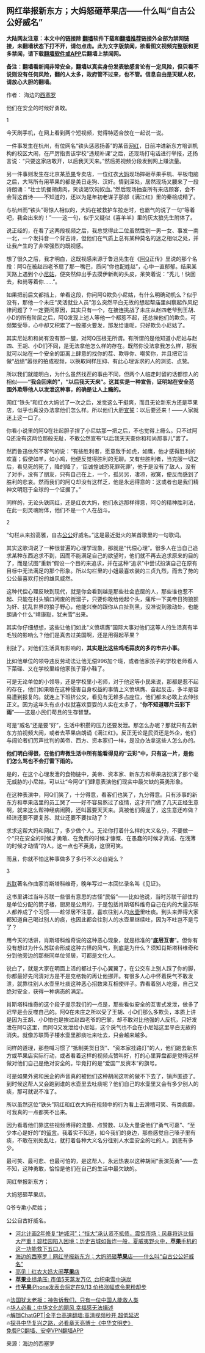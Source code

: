  <!-- 面包屑导航 --> <h2>网红举报新东方；大妈怒砸苹果店——什么叫“自古公公好威名”</h2> <p class="notice"><b>大陆网友注意：本文中的链接除 <a href="https://github.com/bannedbook/fanqiang" >翻墙</a>软件下载和<a href="https://github.com/killgcd/justmysocks/blob/master/README.md">翻墙推荐</a>链接外全部为禁网链接，未翻墙状态下打不开，请勿点击。此为文字版禁闻，欲看图文视频完整版和更多禁闻，请下载<a href="https://github.com/bannedbook/fanqiang">翻墙软件或APP</a>后翻墙上禁闻网。</p><p>备注：翻墙看新闻非常安全，翻墙以真实身份发表敏感言论有一定风险，但只看不说则没有任何风险，翻的人太多，政府管不过来，也不管。信息自由是天赋人权，请放心大胆的翻墙。</b></p>  <div class="entry"> <p>作者： 海边的<a href="https://www.bannedbook.org/bnews/tag/%E8%A5%BF%E5%A1%9E%E7%BD%97/" class="st_tag internal_tag" rel="tag" title="标签 西塞罗 下的日志">西塞罗</a></p> <p>他们在安全的时候好勇敢。</p> <p>1</p> <p>今天刷手机，在网上看到两个短视频，觉得特适合放在一起说一说。</p> <p>一件事发生在杭州，有位网名“铁头惩恶扬善”的某音<a href="https://www.bannedbook.org/bnews/tag/%e7%bd%91%e7%ba%a2/" class="st_tag internal_tag" rel="tag" title="标签 网红 下的日志">网红</a>，日前冲进新东方培训机构的校区大闹，在严厉指责该学校“违规补课”之后，还现场打电话进行举报，还扬言说：“只要这家店敢开，以后我天天来。”然后把视频分段发到网上赚流量。</p> <p>另一件事则发生在北京某<a href="https://www.bannedbook.org/bnews/tag/%e8%8b%b9%e6%9e%9c/" class="st_tag internal_tag" rel="tag" title="标签 苹果 下的日志">苹果</a>专卖店，一位红衣<a href="https://www.bannedbook.org/bnews/tag/%e5%a4%a7%e5%a6%88/" class="st_tag internal_tag" rel="tag" title="标签 大妈 下的日志">大妈</a>现场摔砸苹果手机、平板电脑之后，大骂所有用苹果的都是美日走狗、汉奸。情到深处，居然现场叉腰来了一段诗朗诵：“壮士饥餐胡虏肉，笑谈渴饮匈奴血。”然后现场抽查所有来店顾客，会不会背这首诗——不知道的，还以为是年初老谋子那部《满江红》里的秦桧成精了。</p> <p>与杭州而“铁头”哥惊人相似的，大妈在被救护车拉走时，也霸气的说了一句“等着吧，我会出来的！”——这一句，似乎又疑似《喜羊羊》里的灰太狼先生附体了。</p> <p>说正经的，在看了这两段视频之后，我总觉得此二位虽然性别一男一女、事发一南一北，一个发抖音一个背古诗，但他们在气质上总有某种莫名的迷之相似之处，并让我产生的了非常强烈的既视感。</p> <p>想了很久之后，我才明白，这既视感来源于鲁迅先生在《<a href="https://www.bannedbook.org/bnews/tag/%E9%98%BFQ/" class="st_tag internal_tag" rel="tag" title="标签 阿Q 下的日志">阿Q</a>正传》里说的那个名段：阿Q在被赵四老爷扇了那一嘴巴，质问“你也配姓赵”，心中一直郁郁。结果某天路上遇到个小<a href="https://www.bannedbook.org/bnews/tag/%e5%b0%bc%e5%a7%91/" class="st_tag internal_tag" rel="tag" title="标签 尼姑 下的日志">尼姑</a>，便突然伸出手去摸伊新剃的头皮，呆笑着说：“秃儿！快回去，和尚等着你……”。</p> <p>如果把前后文都挡上，单看这段，你问阿Q欺负小尼姑，有什么明确动机么？似乎没有，那他一个未庄“灵活就业人员”怎么突然平白无故的想起帮庙里纠察起作风纪律问题了？一定要问原因，其实只有一个，在接连挑战了未庄从赵四老爷到王胡、小D的所有阶层之后，阿Q发现上述人等他一个都惹不起，还总挨他们的欺负。可频繁受辱，心中却又积累了一股邪火要发，那发给谁呢，只好欺负小尼姑了。</p> <p>其实尼姑和和尚有没有那一腿，对阿Q压根无所谓。有所谓的是他知道小尼姑与赵四、王胡、小D们不同，是无法拿他怎么样的存在。既然你没法拿我怎么样，那我就可以站在一个安全的距离上肆意的找你的茬、欺辱你、嘲笑你，并且把它当做“战绩”嚣张的拍成视频，以换取同样压抑、有此心理诉求的人的浏览、点赞。</p> <p>所以我们就能明白，为什么虽然找茬的事由不同，但两个人临走时留的话都惊人的相似——<strong>“我会回来的”，“以后我天天来”。这其实是一种宣告，证明站在安全范围外欺辱他人以发泄这种事，的确是让人上瘾的。</strong></p> <p>网红“铁头”和红衣大妈试了一次之后，发觉这么干挺爽，而且无论新东方还是苹果店，似乎也真没办法拿他们怎么样。所以他们大胆<span class='wp_keywordlink'><a href="https://www.bannedbook.org/forum5/topic17.html" title="宣誓与预言" target="_blank">宣誓</a></span>：以后要还来！——人家就迷上这一口了。</p> <p>你看小说里的阿Q在壮起胆子捏了小尼姑那一把之后，不也觉得上瘾么。只不过阿Q还没有这两位那般无耻，不敢公然宣布“以后我天天查你和和尚那事儿”罢了。</p> <p>然而鲁迅依然不客气的说：“有些胜利者，愿意敌手如虎，如鹰，他才感得胜利的欢喜；假使如羊，如小鸡，他便反觉得胜利的无聊。又有些胜利者，当克服一切之后，看见死的死了，降的降了，‘臣诚惶诚恐死罪死罪’，他于是没有了敌人，没有了对手，没有了朋友，只有自己在上，一个，孤另另，凄凉，寂寞，便反而感到了胜利的悲哀。然而我们的阿Ｑ却没有这样乏，他是永远得意的：这或者也是我们精神文明冠于全球的一个证据了。”</p> <p>同样的，无论头铁网红，还是红衣大妈，他们永远那样得意，阿Ｑ的精神胜利法，在此一刻灵魂附体，他们不是一个人在战斗。</p> <p>2</p> <p>“勾栏从来扮高雅，自古<a href="https://www.bannedbook.org/bnews/tag/%e5%85%ac%e5%85%ac/" class="st_tag internal_tag" rel="tag" title="标签 公公 下的日志">公公</a>好威名。”这是最近挺火的某首歌里的一句歌词。</p> <p>其实这歌词说了一种很普遍的心理学现象，那就是“代偿心理”。很多人在当自己追求某种东西追求不到，因而不能满足自己的欲望时，他们就不再去追求原来的目的了，而是试图“重新”假设一个目的来追求，并在这种“追求”中尝试扮演自己在原有目标中无法满足的那个形象。所以勾栏里的小姐最喜欢装的三贞九烈，而去了势的公公最喜欢打扮的雄风威然。</p> <p>这种代偿心理反映到现代，就是你会看到越是那些社会底层的人，那些谁也惹不起、只能在村头镇口闲废的街溜子，只要你敢给他起个头，痛斥一下美帝日狗狼狈为奸、扰乱世界的狼子野心，他能兴奋的跟你从白扯到黑，没准说到激动处，也能朗诵个什么“靖康耻，犹未雪”出来。</p> <p>其实你仔细想想，这些让他们如此“义愤填膺”国际大事对他们这等人的生活真有半毛钱的影响么？他们是真去过美国啊，还是用得起苹果？</p> <p>别扯了。对他们生活真有影响的，<strong>其实是比这些鸡毛蒜皮的多的市井小事。</strong></p> <p>比如他单位的领导违反劳动法让他无偿996加个班，或者他家孩子的学校老师看人下菜碟、又在学校里给他家孩子穿小鞋了。</p> <p>可是无论单位的小领导，还是学校里小老师，对于他这等小民来说，那都是惹不起的存在，他们如果敢在这种侵害自身权益的事情上义愤填膺、奋起反击，多半是容易遭到报复的。就连上下班挤公交，看见有无赖多占座位，他们都未必敢上去伸张正义。因为这年头有点小权就喜欢耍耍的人实在太多了，“<strong>你不知道哪片云彩下雨</strong>”——这是小民们苟且的生存智慧。</p>  <p>可是“威名”还是要“好”，生活中积攒的压力还要发泄。那怎么办呢？那就只有去新东方拍视频大闹，或者去苹果店朗诵《满江红》。反正无论是民资还是外企，他们与阔论者们厉声批判的美帝、西方、资本家们一样，是没办法拿这些人怎么办的。</p> <p><strong>他们明白得很，在他们卑微生活中所有能看得见的“云彩”中，只有这一片，是他们怎么骂也不会打雷下雨的。</strong></p> <p>是的，在这个心理发泄的食物链中，美帝、资本家、新东方和苹果店扮演了那个毫无威胁的小尼姑，可以让“今阿Q”们肆意表演他们现实中最欠缺的英勇形象。</p> <p>在这种表演中，阿Q们笑了，十分得意，看客们也笑了，九分得意。只有涉事的新东方和苹果店里的员工哭了——好不容易熬过了疫情，这才开门做了几天正经生意啊，就来这么帮神经病闹腾，还叫嚣要天天来。真被他们得逞了，这生意还咋做？经济还要不要复苏、就业还要不要拉动了？</p> <p>求求这帮大妈和网红了，多少做个人。无论你打着什么样的大义名分，不要做一个“只在安全的时候才勇敢、在免费的时候才慷慨、在愚蠢的时候才真诚、在浅薄的时候才动情”的人。这一点也不英勇，这很可笑。</p> <p>而且，你就不怕这种事做多了多行不义必自毙么？</p> <p>3</p> <p><a href="https://www.bannedbook.org/bnews/tag/%E8%8B%8F%E8%81%94/" class="st_tag internal_tag" rel="tag" title="标签 苏联 下的日志">苏联</a>著名作曲家肖斯塔科维奇，晚年写过一本回忆录名叫《见证》。</p> <p>这书里讲过当年苏联一些很有意思的古怪“民俗”——比如他说，当时苏联干部住的是单位分配的筒子楼，厨房是公用的，于是包括肖斯塔科维奇自己在内的大量苏联人都养成了个习惯——趁邻居不注意，喜欢往别人的<a href="https://www.bannedbook.org/bnews/tag/%E6%B0%B4%E5%A3%B6/" class="st_tag internal_tag" rel="tag" title="标签 水壶 下的日志">水壶</a>里吐痰。到头来弄得大家都知道自己喝过别人的痰，也因此都会往别人的水壶里继续吐，因为不吐岂不是亏了？</p> <p>用今天的话讲，肖斯塔科维奇说的这种恶心现象，就是标准的“<strong>底层互害</strong>”。但你有没有想过为什么苏联会形成这种古怪的风气，到底是为什么？须知肖斯塔科维奇和分到他旁边的那些同单位邻居，可都是文化人。</p> <p>说白了，就是大家在明面上活的都过于小心翼翼了，在公交车上别人踩了你的脚，你都最好先问清对方是不是克格勃的再让他挪开。有很多人心中怀着戾气不敢发泄，就靠往别人水壶里吐痰这种恶心招数来互相使绊子。靠看着别人吃瘪，自己又绝对安全，获得一种病态的满足。</p> <p>肖斯塔科维奇的这个段子提示我们的一点是，那些看似安全的互害式发泄，做多了迟早是会反噬自己的。阿Q在未庄之所以受了王胡、小D们那么多欺负，本质上讲是因为王胡、小D怕也是挨过赵四老爷的巴掌，却不敢对比他强的人反抗，只好发泄在阿Q这里，而阿Q又发泄给小尼姑，这个戾气也不会在小尼姑这里平白无故的消失。就像苏联筒子楼水壶里那痰吐来吐去，只会越来越多。</p>  <p>同样的道理，那些喊习惯了“抵制美货日货”、“资本家挂路灯”的人，他们跑去新东方或苹果店实际行动，或者看着这样的视频点赞叫好，打的心里算盘都是觉得这样做对他们自己是绝对安全的。毕竟打的是“爱国”“反资本”的旗号。</p> <p>可是如果外资和民企的声音真的被他们这种胡闹这听的做不下去了，销声匿迹了。到时候这帮人又会跑到谁的水壶里去吐痰呢？他们自己的水壶里又会有多少别人的痰，那可就说不准了。</p> <p>所以虽然这位“铁头”网红和红衣大妈在视频中的行为看上去滑稽可笑、有类疯癫，可我真的一点都笑不出来。</p> <p>因为看着他们靠这些视频博得的流量、点赞数、以及大量说他们“勇气可嘉”、“至少本心是好的”的<span class='wp_keywordlink'><a href="https://www.bannedbook.org/bnews/tougao/" title="留言" target="_blank">留言</a></span>。我着实不知道，如今我们的身边，那些感觉自己嗓子里有痰，不敢在别处乱吐，就打着各种大义名分往别人水壶安全的吐的人，到底有多少。</p> <p>最可笑、最可悲、也最可怕的，是这帮人，永远热衷以这种胡闹“表演英勇”——去不知，这种勇敢，恰恰是他们在自己的生活中最欠缺的。</p> <p>网红举报新东方；</p> <p>大妈怒砸苹果店。</p> <p>Q爷专欺小尼姑；</p> <p>公公自古好威名。</p> <p></p> <!--<div id="taboola-mid-1"></div>--><ul class='op-related-articles' title='相关阅读'> <li><a href='https://www.bannedbook.org/bnews/sohnews/20230812/1919241.html' target='_blank'>河北计画2年修复“护城河”；“恒大”承认资不抵债，震惊市场；风暴将远比恒大严重！碧桂园陷入困境；历史古城如轰炸一般，夏威夷野火中，<b>苹果</b>手机的这一功能救下五口人</a></li> <li><a href='https://www.bannedbook.org/bnews/baitai/20230812/1919133.html' target='_blank'>海边的西塞罗｜网红举报新东方；大妈怒砸<b>苹果</b>店——什么叫“自古公公好威名”</a></li> <li><a href='https://www.bannedbook.org/bnews/baitai/20230810/1918497.html' target='_blank'>亮见｜红衣大妈大闹<b>苹果</b>店</a></li> <li><a href='https://www.bannedbook.org/bnews/cnnews/20230810/1918223.html' target='_blank'><b>苹果</b>业绩承压: 市值5天蒸发万亿, 台积电雪中送炭</a></li> <li><a href='https://www.bannedbook.org/bnews/baitai/20230806/1916650.html' target='_blank'>传<b>苹果</b>iPhone发表会将定在9/13 价格涨幅或令果粉却步</a></li> </ul> <p class="texttj"> 🔥<a href="https://www.bannedbook.org/bnews/ssgc/20230219/1850782.html" target="_blank">法国犹太老板：神告诉我们，只有一位中国人能救人类</a><br/> 🔥<a href="https://www.bannedbook.org/bnews/comments/20220220/1694796.html" target="_blank">华人必看：中华文化的飓风 幸福感无法描述</a><br/> 🔥<a href="https://github.com/bannedbook/fanqiang/wiki/V2ray%E6%9C%BA%E5%9C%BA" target="_blank">解锁ChatGPT|全平台高速翻墙:高清视频秒开,超低延迟</a><br/> 🔥<a href="https://www.bannedbook.org/bnews/comments/20220808/1768773.html" target="_blank">探寻中华复兴之路，必看章天亮博士《中华文明史》</a><br/> <a href="https://github.com/bannedbook/fanqiang/wiki/%E7%A6%81%E9%97%BB%E7%BD%91%E5%AE%89%E5%8D%93%E7%BF%BB%E5%A2%99%E6%96%B0%E9%97%BBAPP" target="_blank">免费PC翻墙、安卓VPN翻墙APP</a><br/> </p><p class="src-info">来源：海边的西塞罗 </p> <a name='sharetosocial'></a> <div style="margin-bottom:5px;padding-bottom:5px;clear:both"> <div id="archive-pix-1" class="banner-ads"> <!-- AuctionX Display platform tag START --> <div id="27602x728x90x621x_ADSLOT1" clicktrack="%%CLICK_URL_ESC%%"></div>  <!-- AuctionX Display platform tag END --> </div> <div id="archive-pix-2" class="banner-ads"> <!-- AuctionX Display platform tag START --> <div id="27556x300x250x621x_ADSLOT1" clicktrack="%%CLICK_URL_ESC%%" style="margin:0 auto;text-align:center"></div>  <!-- AuctionX Display platform tag END --> </div> </div>  <div id="archive-pix-1" class="banner-ads"> <!-- AuctionX Display platform tag START --> <div id="27603x728x90x621x_ADSLOT1" clicktrack="%%CLICK_URL_ESC%%"></div>  <!-- AuctionX Display platform tag END --> </div> </div><!--END ENTRY--> 
